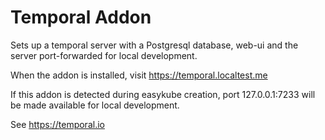 # Temporal Addon

Sets up a temporal server with a Postgresql database, web-ui and the server port-forwarded for local development.

When the addon is installed, visit https://temporal.localtest.me

If this addon is detected during easykube creation, port 127.0.0.1:7233 will be made available for local development.

See https://temporal.io
